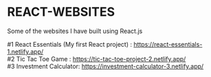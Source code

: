 # REACT-WEBSITES
Some of the websites I have built using React.js

#1 React Essentials (My first React project) : https://react-essentials-1.netlify.app/ <br />
#2 Tic Tac Toe Game : https://tic-tac-toe-project-2.netlify.app/ <br />
#3 Investment Calculator: https://investment-calculator-3.netlify.app/ <br />
